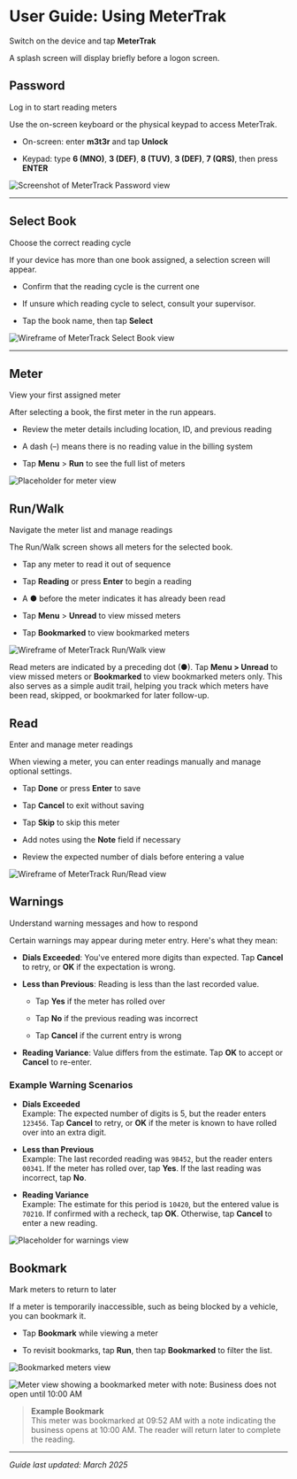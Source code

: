 # User Guide: Using MeterTrak


Switch on the device and tap **MeterTrak**


A splash screen will display briefly before a logon screen.


## Password


Log in to start reading meters


Use the on-screen keyboard or the physical keypad to access MeterTrak.


- On-screen: enter **m3t3r** and tap **Unlock**

- Keypad: type **6 (MNO)**, **3 (DEF)**, **8 (TUV)**, **3 (DEF)**, **7 (QRS)**, then press **ENTER**


![Screenshot of MeterTrack Password view](./images/wireframe/password.png)


---


## Select Book


Choose the correct reading cycle


If your device has more than one book assigned, a selection screen will appear.


- Confirm that the reading cycle is the current one

- If unsure which reading cycle to select, consult your supervisor.

- Tap the book name, then tap **Select**


![Wireframe of MeterTrack Select Book view](./images/wireframe/select-book.png)


---


## Meter


View your first assigned meter


After selecting a book, the first meter in the run appears.


- Review the meter details including location, ID, and previous reading

- A dash (–) means there is no reading value in the billing system

- Tap **Menu** > **Run** to see the full list of meters


![Placeholder for meter view](./images/wireframe/meter.png)


## Run/Walk


Navigate the meter list and manage readings


The Run/Walk screen shows all meters for the selected book.


- Tap any meter to read it out of sequence

- Tap **Reading** or press **Enter** to begin a reading

- A ● before the meter indicates it has already been read

- Tap **Menu** > **Unread** to view missed meters

- Tap **Bookmarked** to view bookmarked meters


![Wireframe of MeterTrack Run/Walk view](./images/wireframe/run-walk.png)


Read meters are indicated by a preceding dot (●). Tap **Menu > Unread** to view missed meters or **Bookmarked** to view bookmarked meters only. This also serves as a simple audit trail, helping you track which meters have been read, skipped, or bookmarked for later follow-up.


## Read


Enter and manage meter readings


When viewing a meter, you can enter readings manually and manage optional settings.


- Tap **Done** or press **Enter** to save

- Tap **Cancel** to exit without saving

- Tap **Skip** to skip this meter

- Add notes using the **Note** field if necessary

- Review the expected number of dials before entering a value


![Wireframe of MeterTrack Run/Read view](./images/wireframe/read.png)


## Warnings


Understand warning messages and how to respond


Certain warnings may appear during meter entry. Here's what they mean:


- **Dials Exceeded**: You've entered more digits than expected. Tap **Cancel** to retry, or **OK** if the expectation is wrong.

- **Less than Previous**: Reading is less than the last recorded value.

  - Tap **Yes** if the meter has rolled over

  - Tap **No** if the previous reading was incorrect

  - Tap **Cancel** if the current entry is wrong

- **Reading Variance**: Value differs from the estimate. Tap **OK** to accept or **Cancel** to re-enter.

### Example Warning Scenarios

- **Dials Exceeded**  
  Example: The expected number of digits is 5, but the reader enters `123456`. Tap **Cancel** to retry, or **OK** if the meter is known to have rolled over into an extra digit.

- **Less than Previous**  
  Example: The last recorded reading was `98452`, but the reader enters `00341`. If the meter has rolled over, tap **Yes**. If the last reading was incorrect, tap **No**.

- **Reading Variance**  
  Example: The estimate for this period is `10420`, but the entered value is `70210`. If confirmed with a recheck, tap **OK**. Otherwise, tap **Cancel** to enter a new reading.


![Placeholder for warnings view](./images/wireframe/placeholder.png)


## Bookmark


Mark meters to return to later


If a meter is temporarily inaccessible, such as being blocked by a vehicle, you can bookmark it.


- Tap **Bookmark** while viewing a meter

- To revisit bookmarks, tap **Run**, then tap **Bookmarked** to filter the list.

![Bookmarked meters view](./images/wireframe/bookmarked-meters.png)

![Meter view showing a bookmarked meter with note: Business does not open until 10:00 AM](./images/wireframe/meter-bookmark.png)

> **Example Bookmark**  
> This meter was bookmarked at 09:52 AM with a note indicating the business opens at 10:00 AM. The reader will return later to complete the reading.


---


*Guide last updated: March 2025*
